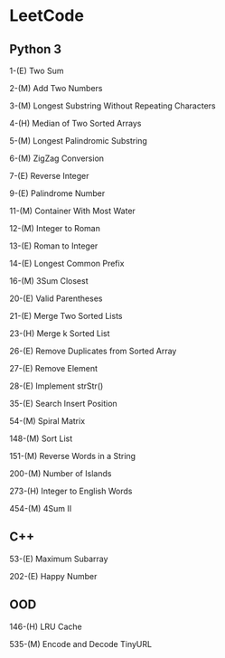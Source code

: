 # LeetCode

## Python 3
1-(E) Two Sum

2-(M) Add Two Numbers

3-(M) Longest Substring Without Repeating Characters

4-(H) Median of Two Sorted Arrays

5-(M) Longest Palindromic Substring

6-(M) ZigZag Conversion

7-(E) Reverse Integer

9-(E) Palindrome Number

11-(M) Container With Most Water

12-(M) Integer to Roman

13-(E) Roman to Integer

14-(E) Longest Common Prefix

16-(M) 3Sum Closest

20-(E) Valid Parentheses

21-(E) Merge Two Sorted Lists

23-(H) Merge k Sorted List

26-(E) Remove Duplicates from Sorted Array

27-(E) Remove Element

28-(E) Implement strStr()

35-(E) Search Insert Position

54-(M) Spiral Matrix

148-(M) Sort List

151-(M) Reverse Words in a String

200-(M) Number of Islands

273-(H) Integer to English Words

454-(M) 4Sum II


## C++
53-(E) Maximum Subarray

202-(E) Happy Number 

## OOD
146-(H) LRU Cache

535-(M) Encode and Decode TinyURL
